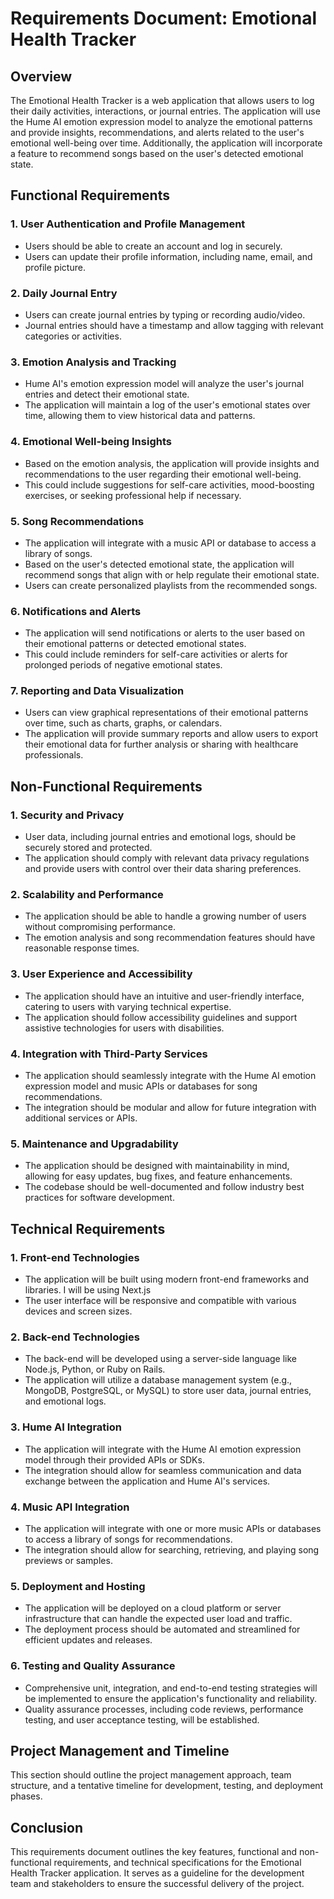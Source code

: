 # Requirements Document: Emotional Health Tracker

## Overview
The Emotional Health Tracker is a web application that allows users to log their daily activities, interactions, or journal entries. The application will use the Hume AI emotion expression model to analyze the emotional patterns and provide insights, recommendations, and alerts related to the user's emotional well-being over time. Additionally, the application will incorporate a feature to recommend songs based on the user's detected emotional state.

## Functional Requirements

### 1. User Authentication and Profile Management
- Users should be able to create an account and log in securely.
- Users can update their profile information, including name, email, and profile picture.

### 2. Daily Journal Entry
- Users can create journal entries by typing or recording audio/video.
- Journal entries should have a timestamp and allow tagging with relevant categories or activities.

### 3. Emotion Analysis and Tracking
- Hume AI's emotion expression model will analyze the user's journal entries and detect their emotional state.
- The application will maintain a log of the user's emotional states over time, allowing them to view historical data and patterns.

### 4. Emotional Well-being Insights
- Based on the emotion analysis, the application will provide insights and recommendations to the user regarding their emotional well-being.
- This could include suggestions for self-care activities, mood-boosting exercises, or seeking professional help if necessary.

### 5. Song Recommendations
- The application will integrate with a music API or database to access a library of songs.
- Based on the user's detected emotional state, the application will recommend songs that align with or help regulate their emotional state.
- Users can create personalized playlists from the recommended songs.

### 6. Notifications and Alerts
- The application will send notifications or alerts to the user based on their emotional patterns or detected emotional states.
- This could include reminders for self-care activities or alerts for prolonged periods of negative emotional states.

### 7. Reporting and Data Visualization
- Users can view graphical representations of their emotional patterns over time, such as charts, graphs, or calendars.
- The application will provide summary reports and allow users to export their emotional data for further analysis or sharing with healthcare professionals.

## Non-Functional Requirements

### 1. Security and Privacy
- User data, including journal entries and emotional logs, should be securely stored and protected.
- The application should comply with relevant data privacy regulations and provide users with control over their data sharing preferences.

### 2. Scalability and Performance
- The application should be able to handle a growing number of users without compromising performance.
- The emotion analysis and song recommendation features should have reasonable response times.

### 3. User Experience and Accessibility
- The application should have an intuitive and user-friendly interface, catering to users with varying technical expertise.
- The application should follow accessibility guidelines and support assistive technologies for users with disabilities.

### 4. Integration with Third-Party Services
- The application should seamlessly integrate with the Hume AI emotion expression model and music APIs or databases for song recommendations.
- The integration should be modular and allow for future integration with additional services or APIs.

### 5. Maintenance and Upgradability
- The application should be designed with maintainability in mind, allowing for easy updates, bug fixes, and feature enhancements.
- The codebase should be well-documented and follow industry best practices for software development.

## Technical Requirements

### 1. Front-end Technologies
- The application will be built using modern front-end frameworks and libraries. I will be using Next.js
- The user interface will be responsive and compatible with various devices and screen sizes.

### 2. Back-end Technologies
- The back-end will be developed using a server-side language like Node.js, Python, or Ruby on Rails.
- The application will utilize a database management system (e.g., MongoDB, PostgreSQL, or MySQL) to store user data, journal entries, and emotional logs.

### 3. Hume AI Integration
- The application will integrate with the Hume AI emotion expression model through their provided APIs or SDKs.
- The integration should allow for seamless communication and data exchange between the application and Hume AI's services.

### 4. Music API Integration
- The application will integrate with one or more music APIs or databases to access a library of songs for recommendations.
- The integration should allow for searching, retrieving, and playing song previews or samples.

### 5. Deployment and Hosting
- The application will be deployed on a cloud platform or server infrastructure that can handle the expected user load and traffic.
- The deployment process should be automated and streamlined for efficient updates and releases.

### 6. Testing and Quality Assurance
- Comprehensive unit, integration, and end-to-end testing strategies will be implemented to ensure the application's functionality and reliability.
- Quality assurance processes, including code reviews, performance testing, and user acceptance testing, will be established.

## Project Management and Timeline
This section should outline the project management approach, team structure, and a tentative timeline for development, testing, and deployment phases.

## Conclusion
This requirements document outlines the key features, functional and non-functional requirements, and technical specifications for the Emotional Health Tracker application. It serves as a guideline for the development team and stakeholders to ensure the successful delivery of the project.
